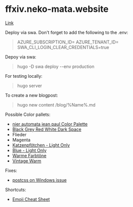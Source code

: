 # ffxiv.neko-mata.website

[Link](https://neko-mata.de)

Deploy via swa. Don't forget to add the following to the .env:
> AZURE_SUBSCRIPTION_ID=
> AZURE_TENANT_ID=
> SWA_CLI_LOGIN_CLEAR_CREDENTIALS=true

Depoy via swa:
> hugo -D
> swa deploy --env production

For testing locally:
> hugo server

To create a new blogpost:
> hugo new content /blog/%Name%.md

Possible Color pallets:

* [nier automata jean paul Color Palette](https://www.color-hex.com/color-palette/1023731)
* [Black Grey Red White Dark Space](https://colorhunt.co/palette/0000003e3636d72323f5eded)
* Flieder
* Magenta
* [Katzenpfötchen - Light Only](https://colorhunt.co/palette/f6f5f2f0ebe3f3d0d7ffefef)
* [Blue - Light Only](https://colorhunt.co/palette/92c7cfaad7d9fbf9f1e5e1da)
* [Warme Farbtöne](https://coolors.co/palette/628395-96897b-dfd5a5-dbad6a-cf995f)
* [Vintage Warm](https://coolors.co/palette/264653-2a9d8f-e9c46a-f4a261-e76f51)

Fixes:
* [postcss on Windows issue](https://github.com/gohugoio/hugo/issues/7333#issuecomment-1048571703)

Shortcuts:
* [Emoji Cheat Sheet](https://gohugo.io/quick-reference/emojis/)
